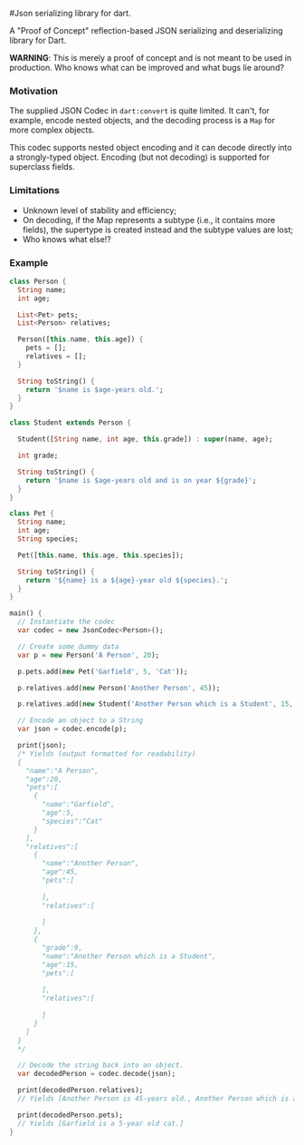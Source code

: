 #Json serializing library for dart.

A "Proof of Concept" reflection-based JSON serializing and deserializing library for Dart.

**WARNING**: This is merely a proof of concept and is not meant to be used in production. Who knows what can be improved and what bugs lie around?

### Motivation

The supplied JSON Codec in `dart:convert` is quite limited. It can't, for example, encode nested objects, and the decoding process is a `Map` for more complex objects.

This codec supports nested object encoding and it can decode directly into a strongly-typed object. Encoding (but not decoding) is supported for superclass fields.

### Limitations
 * Unknown level of stability and efficiency;
 * On decoding, if the Map represents a subtype (i.e., it contains more fields), the supertype is created instead and the subtype values are lost;
 * Who knows what else!?


### Example

```Dart
class Person {
  String name;
  int age;

  List<Pet> pets;
  List<Person> relatives;

  Person([this.name, this.age]) {
    pets = [];
    relatives = [];
  }

  String toString() {
    return '$name is $age-years old.';
  }
}

class Student extends Person {

  Student([String name, int age, this.grade]) : super(name, age);

  int grade;

  String toString() {
    return '$name is $age-years old and is on year ${grade}';
  }
}

class Pet {
  String name;
  int age;
  String species;

  Pet([this.name, this.age, this.species]);

  String toString() {
    return '${name} is a ${age}-year old ${species}.';
  }
}

main() {
  // Instantiate the codec
  var codec = new JsonCodec<Person>();

  // Create some dummy data
  var p = new Person('A Person', 20);

  p.pets.add(new Pet('Garfield', 5, 'Cat'));

  p.relatives.add(new Person('Another Person', 45));

  p.relatives.add(new Student('Another Person which is a Student', 15, 9));

  // Encode an object to a String
  var json = codec.encode(p);

  print(json);
  /* Yields (output formatted for readability)
  {
    "name":"A Person",
    "age":20,
    "pets":[
      {
        "name":"Garfield",
        "age":5,
        "species":"Cat"
      }
    ],
    "relatives":[
      {
        "name":"Another Person",
        "age":45,
        "pets":[
  
        ],
        "relatives":[
  
        ]
      },
      {
        "grade":9,
        "name":"Another Person which is a Student",
        "age":15,
        "pets":[
  
        ],
        "relatives":[
  
        ]
      }
    ]
  }
  */

  // Decode the string back into an object.
  var decodedPerson = codec.decode(json);

  print(decodedPerson.relatives);
  // Yields [Another Person is 45-years old., Another Person which is a Student is 15-years old.]

  print(decodedPerson.pets);
  // Yields [Garfield is a 5-year old cat.]
}
```
